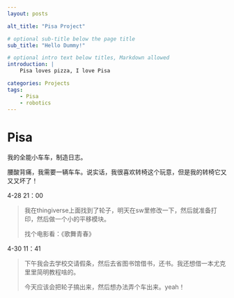 ```yaml
---
layout: posts

alt_title: "Pisa Project"

# optional sub-title below the page title
sub_title: "Hello Dummy!"

# optional intro text below titles, Markdown allowed
introduction: |
    Pisa loves pizza, I love Pisa

categories: Projects
tags: 
	- Pisa
    - robotics
---
```


# Pisa

我的全能小车车，制造日志。

腰酸背痛，我需要一辆车车。说实话，我很喜欢转椅这个玩意，但是我的转椅它又又又坏了！

4-28 21：00

> 我在thingiverse上面找到了轮子，明天在sw里修改一下，然后就准备打印，然后做一个小的平移模块。
>
> 找个电影看：《歌舞青春》

4-30 11：41

> 下午我会去学校交请假条，然后去省图书馆借书，还书。我还想借一本尤克里里简明教程啥的。
>
> 今天应该会把轮子搞出来，然后想办法弄个车出来。yeah！